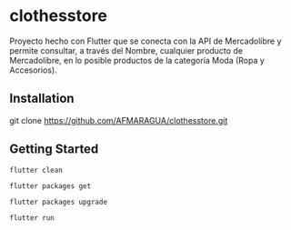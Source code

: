 # clothesstore

Proyecto hecho con Flutter que se conecta con la API
de Mercadolibre y permite consultar, a través del Nombre, cualquier producto de
Mercadolibre, en lo posible productos de la categoría Moda (Ropa y Accesorios).

## Installation

git clone https://github.com/AFMARAGUA/clothesstore.git

## Getting Started

```
flutter clean
```
```
flutter packages get
```
```
flutter packages upgrade
```
```
flutter run
```